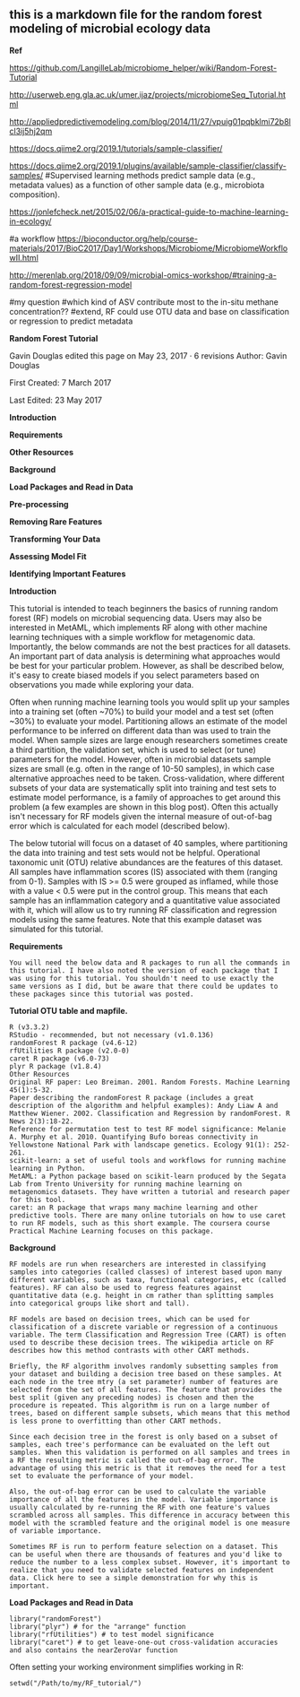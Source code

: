 ## this is a markdown file for the random forest modeling of microbial ecology data

**Ref**

https://github.com/LangilleLab/microbiome_helper/wiki/Random-Forest-Tutorial

http://userweb.eng.gla.ac.uk/umer.ijaz/projects/microbiomeSeq_Tutorial.html

http://appliedpredictivemodeling.com/blog/2014/11/27/vpuig01pqbklmi72b8lcl3ij5hj2qm

https://docs.qiime2.org/2019.1/tutorials/sample-classifier/

https://docs.qiime2.org/2019.1/plugins/available/sample-classifier/classify-samples/
#Supervised learning methods predict sample data (e.g., metadata values) as a function of other sample data (e.g., microbiota composition). 

https://jonlefcheck.net/2015/02/06/a-practical-guide-to-machine-learning-in-ecology/

#a workflow
https://bioconductor.org/help/course-materials/2017/BioC2017/Day1/Workshops/Microbiome/MicrobiomeWorkflowII.html

http://merenlab.org/2018/09/09/microbial-omics-workshop/#training-a-random-forest-regression-model

#my question
#which kind of ASV contribute most to the in-situ methane concentration??
#extend, RF could use OTU data and base on classification or regression to predict metadata

**Random Forest Tutorial**

Gavin Douglas edited this page on May 23, 2017 · 6 revisions
Author: Gavin Douglas

First Created: 7 March 2017

Last Edited: 23 May 2017

**Introduction**

**Requirements**

**Other Resources**

**Background**

**Load Packages and Read in Data**

**Pre-processing**

**Removing Rare Features**

**Transforming Your Data**

**Assessing Model Fit**

**Identifying Important Features**

**Introduction**

This tutorial is intended to teach beginners the basics of running random forest (RF) models on microbial sequencing data. Users may also be interested in MetAML, which implements RF along with other machine learning techniques with a simple workflow for metagenomic data. Importantly, the below commands are not the best practices for all datasets. An important part of data analysis is determining what approaches would be best for your particular problem. However, as shall be described below, it's easy to create biased models if you select parameters based on observations you made while exploring your data.

Often when running machine learning tools you would split up your samples into a training set (often ~70%) to build your model and a test set (often ~30%) to evaluate your model. Partitioning allows an estimate of the model performance to be inferred on different data than was used to train the model. When sample sizes are large enough researchers sometimes create a third partition, the validation set, which is used to select (or tune) parameters for the model. However, often in microbial datasets sample sizes are small (e.g. often in the range of 10-50 samples), in which case alternative approaches need to be taken. Cross-validation, where different subsets of your data are systematically split into training and test sets to estimate model performance, is a family of approaches to get around this problem (a few examples are shown in this blog post). Often this actually isn't necessary for RF models given the internal measure of out-of-bag error which is calculated for each model (described below).

The below tutorial will focus on a dataset of 40 samples, where partitioning the data into training and test sets would not be helpful. Operational taxonomic unit (OTU) relative abundances are the features of this dataset. All samples have inflammation scores (IS) associated with them (ranging from 0-1). Samples with IS >= 0.5 were grouped as inflamed, while those with a value < 0.5 were put in the control group. This means that each sample has an inflammation category and a quantitative value associated with it, which will allow us to try running RF classification and regression models using the same features. Note that this example dataset was simulated for this tutorial.

**Requirements**

```
You will need the below data and R packages to run all the commands in this tutorial. I have also noted the version of each package that I was using for this tutorial. You shouldn't need to use exactly the same versions as I did, but be aware that there could be updates to these packages since this tutorial was posted.
```

**Tutorial OTU table and mapfile.**

```
R (v3.3.2)
RStudio - recommended, but not necessary (v1.0.136)
randomForest R package (v4.6-12)
rfUtilities R package (v2.0-0)
caret R package (v6.0-73)
plyr R package (v1.8.4)
Other Resources
Original RF paper: Leo Breiman. 2001. Random Forests. Machine Learning 45(1):5-32.
Paper describing the randomForest R package (includes a great description of the algorithm and helpful examples): Andy Liaw A and Matthew Wiener. 2002. Classification and Regression by randomForest. R News 2(3):18-22.
Reference for permutation test to test RF model significance: Melanie A. Murphy et al. 2010. Quantifying Bufo boreas connectivity in Yellowstone National Park with landscape genetics. Ecology 91(1): 252-261.
scikit-learn: a set of useful tools and workflows for running machine learning in Python.
MetAML: a Python package based on scikit-learn produced by the Segata Lab from Trento University for running machine learning on metagenomics datasets. They have written a tutorial and research paper for this tool.
caret: an R package that wraps many machine learning and other predictive tools. There are many online tutorials on how to use caret to run RF models, such as this short example. The coursera course Practical Machine Learning focuses on this package.
```

**Background**

```
RF models are run when researchers are interested in classifying samples into categories (called classes) of interest based upon many different variables, such as taxa, functional categories, etc (called features). RF can also be used to regress features against quantitative data (e.g. height in cm rather than splitting samples into categorical groups like short and tall).

RF models are based on decision trees, which can be used for classification of a discrete variable or regression of a continuous variable. The term Classification and Regression Tree (CART) is often used to describe these decision trees. The wikipedia article on RF describes how this method contrasts with other CART methods.

Briefly, the RF algorithm involves randomly subsetting samples from your dataset and building a decision tree based on these samples. At each node in the tree mtry (a set parameter) number of features are selected from the set of all features. The feature that provides the best split (given any preceding nodes) is chosen and then the procedure is repeated. This algorithm is run on a large number of trees, based on different sample subsets, which means that this method is less prone to overfitting than other CART methods.

Since each decision tree in the forest is only based on a subset of samples, each tree's performance can be evaluated on the left out samples. When this validation is performed on all samples and trees in a RF the resulting metric is called the out-of-bag error. The advantage of using this metric is that it removes the need for a test set to evaluate the performance of your model.

Also, the out-of-bag error can be used to calculate the variable importance of all the features in the model. Variable importance is usually calculated by re-running the RF with one feature's values scrambled across all samples. This difference in accuracy between this model with the scrambled feature and the original model is one measure of variable importance.

Sometimes RF is run to perform feature selection on a dataset. This can be useful when there are thousands of features and you'd like to reduce the number to a less complex subset. However, it's important to realize that you need to validate selected features on independent data. Click here to see a simple demonstration for why this is important.
```

**Load Packages and Read in Data**
```
library("randomForest")
library("plyr") # for the "arrange" function
library("rfUtilities") # to test model significance
library("caret") # to get leave-one-out cross-validation accuracies and also contains the nearZeroVar function 

```

Often setting your working environment simplifies working in R:
```
setwd("/Path/to/my/RF_tutorial/") 
```
